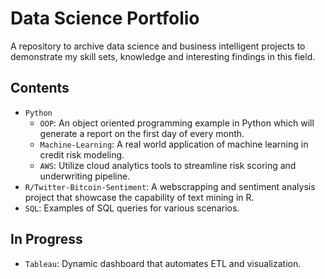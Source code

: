 # Data Science Portfolio
A repository to archive data science and business intelligent projects to demonstrate my skill sets, knowledge and interesting findings in this field.

## Contents
* `Python`
  * `OOP`: An object oriented programming example in Python which will generate a report on the first day of every month.
  * `Machine-Learning`: A real world application of machine learning in credit risk modeling.
  * `AWS`: Utilize cloud analytics tools to streamline risk scoring and underwriting pipeline.
* `R/Twitter-Bitcoin-Sentiment`: A webscrapping and sentiment analysis project that showcase the capability of text mining in R.
* `SQL`: Examples of SQL queries for various scenarios.

## In Progress
* `Tableau`: Dynamic dashboard that automates ETL and visualization.

